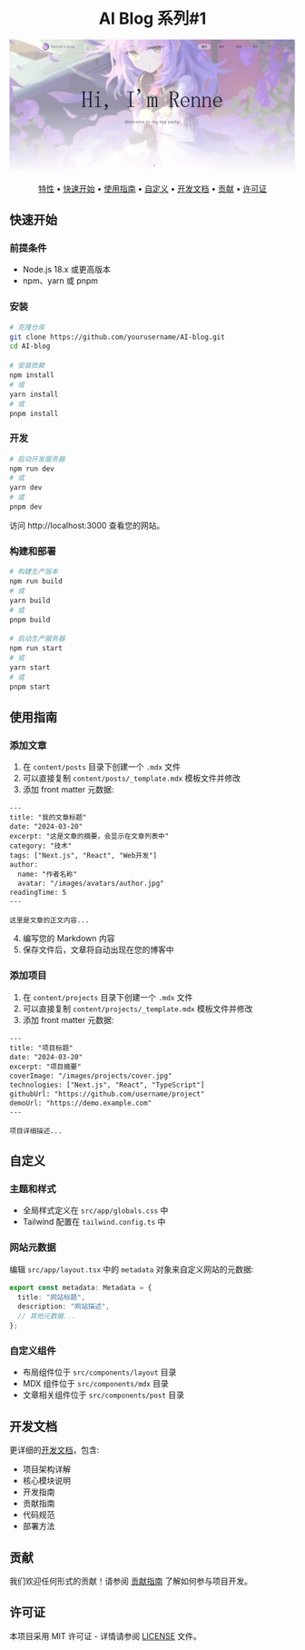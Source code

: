 <h1 align="center">AI Blog 系列#1 </h1>

![博客logo](/public/images/milestones/logo.png)

<p align="center">
  <a href="#特性">特性</a> •
  <a href="#快速开始">快速开始</a> •
  <a href="#使用指南">使用指南</a> •
  <a href="#自定义">自定义</a> •
  <a href="#开发文档">开发文档</a> •
  <a href="#贡献">贡献</a> •
  <a href="#许可证">许可证</a>
</p>



## 快速开始

### 前提条件

- Node.js 18.x 或更高版本
- npm、yarn 或 pnpm

### 安装

```bash
# 克隆仓库
git clone https://github.com/yourusername/AI-blog.git
cd AI-blog

# 安装依赖
npm install
# 或
yarn install
# 或
pnpm install
```

### 开发

```bash
# 启动开发服务器
npm run dev
# 或
yarn dev
# 或
pnpm dev
```

访问 http://localhost:3000 查看您的网站。

### 构建和部署

```bash
# 构建生产版本
npm run build
# 或
yarn build
# 或
pnpm build

# 启动生产服务器
npm run start
# 或
yarn start
# 或
pnpm start
```

## 使用指南

### 添加文章

1. 在 `content/posts` 目录下创建一个 `.mdx` 文件
2. 可以直接复制 `content/posts/_template.mdx` 模板文件并修改
3. 添加 front matter 元数据:

```mdx
---
title: "我的文章标题"
date: "2024-03-20"
excerpt: "这是文章的摘要，会显示在文章列表中"
category: "技术"
tags: ["Next.js", "React", "Web开发"]
author:
  name: "作者名称"
  avatar: "/images/avatars/author.jpg"
readingTime: 5
---

这里是文章的正文内容...
```

4. 编写您的 Markdown 内容
5. 保存文件后，文章将自动出现在您的博客中

### 添加项目

1. 在 `content/projects` 目录下创建一个 `.mdx` 文件
2. 可以直接复制 `content/projects/_template.mdx` 模板文件并修改
3. 添加 front matter 元数据:

```mdx
---
title: "项目标题"
date: "2024-03-20"
excerpt: "项目摘要"
coverImage: "/images/projects/cover.jpg"
technologies: ["Next.js", "React", "TypeScript"]
githubUrl: "https://github.com/username/project"
demoUrl: "https://demo.example.com"
---

项目详细描述...
```

## 自定义

### 主题和样式

- 全局样式定义在 `src/app/globals.css` 中
- Tailwind 配置在 `tailwind.config.ts` 中

### 网站元数据

编辑 `src/app/layout.tsx` 中的 `metadata` 对象来自定义网站的元数据:

```typescript
export const metadata: Metadata = {
  title: "网站标题",
  description: "网站描述",
  // 其他元数据...
};
```

### 自定义组件

- 布局组件位于 `src/components/layout` 目录
- MDX 组件位于 `src/components/mdx` 目录
- 文章相关组件位于 `src/components/post` 目录

## 开发文档

更详细的[开发文档](docs/development.md)，包含:

- 项目架构详解
- 核心模块说明
- 开发指南
- 贡献指南
- 代码规范
- 部署方法

## 贡献

我们欢迎任何形式的贡献！请参阅 [贡献指南](docs/development.md#贡献指南) 了解如何参与项目开发。

## 许可证

本项目采用 MIT 许可证 - 详情请参阅 [LICENSE](LICENSE) 文件。
